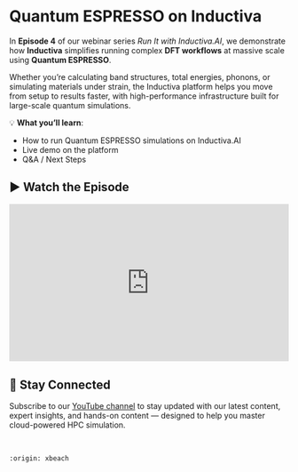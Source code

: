 # Quantum ESPRESSO on Inductiva
In **Episode 4** of our webinar series *Run It with Inductiva.AI*, we demonstrate how 
**Inductiva** simplifies running complex **DFT workflows** at massive scale using **Quantum ESPRESSO**.

Whether you’re calculating band structures, total energies, phonons, or simulating materials under strain, the Inductiva platform helps you move from setup to results faster, with high-performance infrastructure built for large-scale quantum simulations.

💡 **What you’ll learn**:
- How to run Quantum ESPRESSO simulations on Inductiva.AI
- Live demo on the platform
- Q&A / Next Steps

## ▶️ Watch the Episode
<div style="position: relative; padding-bottom: 56.25%; height: 0; overflow: hidden; max-width: 100%;">
  <iframe src="https://www.youtube.com/watch?v=uEgONz6GPiA"
          title="YouTube video player"
          style="position: absolute; top: 0; left: 0; width: 100%; height: 100%; border: 0;"
          allow="accelerometer; autoplay; clipboard-write; encrypted-media; gyroscope; picture-in-picture; web-share"
          allowfullscreen
          referrerpolicy="strict-origin-when-cross-origin">
  </iframe>
</div>

## 📢 Stay Connected
Subscribe to our [YouTube channel](https://www.youtube.com/@inductivaresearchlabs4204) to stay updated with our 
latest content, expert insights, and hands-on content — designed to help you master cloud-powered HPC simulation.

<br>

```{banner}
:origin: xbeach
```